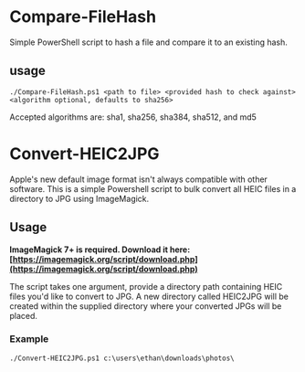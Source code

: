 # Compare-FileHash
Simple PowerShell script to hash a file and compare it to an existing hash.

## usage
```./Compare-FileHash.ps1 <path to file> <provided hash to check against> <algorithm optional, defaults to sha256>```

Accepted algorithms are: sha1, sha256, sha384, sha512, and md5

# Convert-HEIC2JPG
Apple's new default image format isn't always compatible with other software. This is a simple Powershell script to bulk convert all HEIC files in a directory to JPG using ImageMagick. 

## Usage

**ImageMagick 7+ is required. Download it here: [https://imagemagick.org/script/download.php](https://imagemagick.org/script/download.php)**

The script takes one argument, provide a directory path containing HEIC files you'd like to convert to JPG. A new directory called HEIC2JPG will be created within the supplied directory where your converted JPGs will be placed.

### Example

```
./Convert-HEIC2JPG.ps1 c:\users\ethan\downloads\photos\
```
